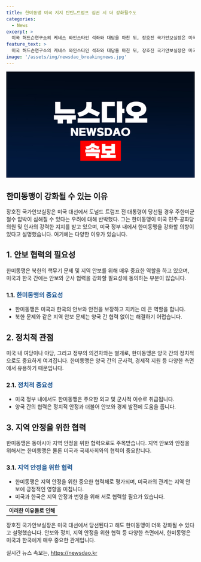 ```yaml
---
title: 한미동맹 미국 지지 탄탄…트럼프 집권 시 더 강화될수도
categories:
  - News
excerpt: >
  미국 허드슨연구소의 케네스 와인스타인 석좌와 대담을 마친 뒤, 장호진 국가안보실장은 미국 대선 결과에 따라 주한미군 철수 압박이 심해질 우려에 대해 반박했다. 그는 미국 양당 의원 및 인사들과의 만남으로 한미동맹이 강화될 것으로 보고, 트럼프 2기 행정부가 꾸려질 경우 한반도 핵무장을 용인할 가능성과 관련하여 다양한 의견이 있음을 강조했다. 미국 대선 결과에 따른 변수와 대비책을 강조하며 양측의 지지를 강조했다.
feature_text: >
  미국 허드슨연구소의 케네스 와인스타인 석좌와 대담을 마친 뒤, 장호진 국가안보실장은 미국 대선 결과에 따라 주한미군 철수 압박이 심해질 우려에 대해 반박했다. 그는 미국 양당 의원 및 인사들과의 만남으로 한미동맹이 강화될 것으로 보고, 트럼프 2기 행정부가 꾸려질 경우 한반도 핵무장을 용인할 가능성과 관련하여 다양한 의견이 있음을 강조했다. 미국 대선 결과에 따른 변수와 대비책을 강조하며 양측의 지지를 강조했다.
image: '/assets/img/newsdao_breakingnews.jpg'
---
```


<p><img src="/assets/img/newsdao_breakingnews.jpg" alt="implanttips 속보" /></p>

<h2>한미동맹이 강화될 수 있는 이유</h2>

<p data-ke-size="size16">장호진 국가안보실장은 미국 대선에서 도널드 트럼프 전 대통령이 당선될 경우 주한미군 철수 압박이 심해질 수 있다는 우려에 대해 반박했다. 그는 한미동맹이 미국 민주·공화당 의원 및 인사의 강력한 지지를 받고 있으며, 미국 정부 내에서 한미동맹을 강화할 의향이 있다고 설명했습니다. 여기에는 다양한 이유가 있습니다.</p>

<h2>1. 안보 협력의 필요성</h2>

<p data-ke-size="size16">한미동맹은 북한의 핵무기 문제 및 지역 안보를 위해 매우 중요한 역할을 하고 있으며, 미국과 한국 간에는 안보와 군사 협력을 강화할 필요성에 동의하는 부분이 많습니다.</p>

<h3>1.1. <span style="color: #1a5490;">한미동맹의 중요성</span></h3>

<ul>
    <li>한미동맹은 미국과 한국의 안보와 안전을 보장하고 지키는 데 큰 역할을 합니다.</li>
    <li>북한 문제와 같은 지역 안보 문제는 양국 간 협력 없이는 해결하기 어렵습니다.</li>
</ul>

<h2>2. 정치적 관점</h2>

<p data-ke-size="size16">미국 내 여당이나 야당, 그리고 정부의 의견차와는 별개로, 한미동맹은 양국 간의 정치적으로도 중요하게 여겨집니다. 한미동맹은 양국 간의 군사적, 경제적 지원 등 다양한 측면에서 유용하기 때문입니다.</p>

<h3>2.1. <span style="color: #1a5490;">정치적 중요성</span></h3>

<ul>
    <li>미국 정부 내에서도 한미동맹은 주요한 외교 및 군사적 이슈로 취급됩니다.</li>
    <li>양국 간의 협력은 정치적 안정과 더불어 안보와 경제 발전에 도움을 줍니다.</li>
</ul>

<h2>3. 지역 안정을 위한 협력</h2>

<p data-ke-size="size16">한미동맹은 동아시아 지역 안정을 위한 협력으로도 주목받습니다. 지역 안보와 안정을 위해서는 한미동맹은 물론 미국과 국제사회와의 협력이 중요합니다.</p>

<h3>3.1. <span style="color: #1a5490;">지역 안정을 위한 협력</span></h3>

<ul>
    <li>한미동맹은 지역 안정을 위한 중요한 협력체로 평가되며, 미국과의 관계는 지역 안보에 긍정적인 영향을 미칩니다.</li>
    <li>미국과 한국은 지역 안정과 번영을 위해 서로 협력할 필요가 있습니다.</li>
</ul>

<table>
    <tr>
        <td style="text-align: center; height: 17px;"><b>이러한 이유들로 인해</b></td>
    </tr>
</table>

<p data-ke-size="size16">장호진 국가안보실장은 미국 대선에서 당선된다고 해도 한미동맹이 더욱 강화될 수 있다고 설명했습니다. 안보와 정치, 지역 안정을 위한 협력 등 다양한 측면에서, 한미동맹은 미국과 한국에게 매우 중요한 관계입니다.</p>
실시간 뉴스 속보는, <a href="https://newsdao.kr" rel="dofollow">https://newsdao.kr</a>


